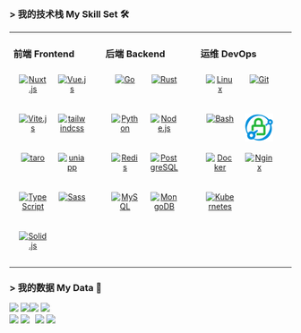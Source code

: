 ### > 我的技术栈 My Skill Set  🛠️
<div align="center" style="width: 100%;">
<table><tr><td valign="top" width="32%">

### 前端 Frontend

<div align="center" style="display: flex; flex-wrap: wrap;">
<a href="https://nuxt.com/" target="_blank" style="margin: 10px; height: 50px; width: 50px; display: block;"><img style="width: 100%; height: 100%" src="https://cdn.worldvectorlogo.com/logos/nuxt-2.svg" alt="Nuxt.js" /></a>
<a href="https://vuejs.org/" target="_blank" style="margin: 10px; height: 50px; width: 50px; display: block;"><img style="width: 100%; height: 100%" src="https://profilinator.rishav.dev/skills-assets/vuejs-original-wordmark.svg" alt="Vue.js" /></a>
<a href="https://vitejs.dev/" target="_blank" style="margin: 10px; height: 50px; width: 50px; display: block;"><img style="width: 100%; height: 100%" src="https://cdn.worldvectorlogo.com/logos/vitejs.svg" alt="Vite.js" /></a>
<a href="https://tailwindcss.com/" target="_blank" style="margin: 10px; height: 50px; width: 50px; display: block;"><img style="width: 100%; height: 100%" src="https://cdn.worldvectorlogo.com/logos/tailwindcss.svg" alt="tailwindcss" /></a>
<a href="https://docs.taro.zone/docs/" target="_blank" style="margin: 10px; height: 50px; width: 50px; display: block;"><img style="width: 100%; height: 100%" src="https://docs.taro.zone/img/logo-taro.png" alt="taro" /></a>
<a href="https://uniapp.dcloud.net.cn/" target="_blank" style="margin: 10px; height: 50px; width: 50px; display: block;"><img style="width: 100%; height: 100%" src="https://qiniu-web-assets.dcloud.net.cn/unidoc/zh/uni.png" alt="uniapp" /></a>
<a href="https://www.typescriptlang.org/" target="_blank" style="margin: 10px; height: 50px; width: 50px; display: block;"><img style="width: 100%; height: 100%" src="https://profilinator.rishav.dev/skills-assets/typescript-original.svg" alt="TypeScript" /></a>
<a href="https://sass-lang.com/" target="_blank" style="margin: 10px; height: 50px; width: 50px; display: block;"><img style="width: 100%; height: 100%" src="https://profilinator.rishav.dev/skills-assets/sass-original.svg" alt="Sass" /></a>
<a href="https://www.solidjs.com/" target="_blank" style="margin: 10px; height: 50px; width: 50px; display: block;"><img style="width: 100%; height: 100%" src="https://www.solidjs.cn/assets/logo-123b04bc.svg" alt="Solid.js" /></a>
</div>

</td><td valign="top" width="33%">

### 后端 Backend

<div align="center" style="display: flex; flex-wrap: wrap;">
<a href="https://go.dev/" target="_blank" style="margin: 10px; height: 50px; width: 50px; display: block;"><img style="width: 100%; height: 100%" src="https://profilinator.rishav.dev/skills-assets/go-original.svg" alt="Go" /></a>
<a href="https://www.rust-lang.org/" target="_blank" style="margin: 10px; height: 50px; width: 50px; display: block;"><img style="width: 100%; height: 100%" src="https://www.rustacean.net/assets/rustacean-orig-noshadow.svg" alt="Rust" /></a>
<a href="https://www.python.org/" target="_blank" style="margin: 10px; height: 50px; width: 50px; display: block;"><img style="width: 100%; height: 100%" src="https://profilinator.rishav.dev/skills-assets/python-original.svg" alt="Python" /></a>
<a href="https://nodejs.org/" target="_blank" style="margin: 10px; height: 50px; width: 50px; display: block;"><img style="width: 100%; height: 100%" src="https://profilinator.rishav.dev/skills-assets/nodejs-original-wordmark.svg" alt="Node.js" /></a>
<a href="https://redis.io/" target="_blank" style="margin: 10px; height: 50px; width: 50px; display: block;"><img style="width: 100%; height: 100%" src="https://profilinator.rishav.dev/skills-assets/redis-original-wordmark.svg" alt="Redis" /></a>
<a href="https://www.postgresql.org/" target="_blank" style="margin: 10px; height: 50px; width: 50px; display: block;"><img style="width: 100%; height: 100%" src="https://profilinator.rishav.dev/skills-assets/postgresql-original-wordmark.svg" alt="PostgreSQL" /></a>
<a href="https://www.mysql.com/" target="_blank" style="margin: 10px; height: 50px; width: 50px; display: block;"><img style="width: 100%; height: 100%" src="https://profilinator.rishav.dev/skills-assets/mysql-original-wordmark.svg" alt="MySQL" /></a>
<a href="https://www.mongodb.com/" target="_blank" style="margin: 10px; height: 50px; width: 50px; display: block;"><img style="width: 100%; height: 100%" src="https://profilinator.rishav.dev/skills-assets/mongodb-original-wordmark.svg" alt="MongoDB" /></a>
</div>

</td><td valign="top" width="33%">

### 运维 DevOps

<div align="center" style="display: flex; flex-wrap: wrap;">
<a href="https://www.linux.org/" target="_blank" style="margin: 10px; height: 50px; width: 50px; display: block;"><img style="width: 100%; height: 100%" src="https://profilinator.rishav.dev/skills-assets/linux-original.svg" alt="Linux" /></a>
<a href="https://github.com/" target="_blank" style="margin: 10px; height: 50px; width: 50px; display: block;"><img style="width: 100%; height: 100%" src="https://profilinator.rishav.dev/skills-assets/git-scm-icon.svg" alt="Git" /></a>
<a href="https://www.gnu.org/software/bash/" target="_blank" style="margin: 10px; height: 50px; width: 50px; display: block;"><img style="width: 100%; height: 100%" src="https://profilinator.rishav.dev/skills-assets/gnu_bash-icon.svg" alt="Bash" /></a>
<a href="https://caddyserver.com/" target="_blank" style="margin: 10px; height: 50px; width: 50px; display: block;"><img style="width: 100%; height: 100%" src="https://raw.githubusercontent.com/caddyserver/website/refs/heads/master/src/resources/images/favicon.png" alt="Caddy" /></a>
<a href="https://www.docker.com/" target="_blank" style="margin: 10px; height: 50px; width: 50px; display: block;"><img style="width: 100%; height: 100%" src="https://profilinator.rishav.dev/skills-assets/docker-original-wordmark.svg" alt="Docker" /></a>
<a href="https://www.nginx.com/" target="_blank" style="margin: 10px; height: 50px; width: 50px; display: block;"><img style="width: 100%; height: 100%" src="https://profilinator.rishav.dev/skills-assets/nginx-original.svg" alt="Nginx" /></a>
<a href="https://kubernetes.io/" target="_blank" style="margin: 10px; height: 50px; width: 50px; display: block;"><img style="width: 100%; height: 100%" src="https://profilinator.rishav.dev/skills-assets/kubernetes-icon.svg" alt="Kubernetes" /></a>
</div>

</td></tr>
</table>
</div>

### > 我的数据 My Data 🎃

<div style="display: flex; align-items: center;">
<picture>
  <img class="u-light-only" style="height: 220px" src="https://stats.justsong.cn/api/github?username=Ocyss&theme=light" />
  <img class="u-dark-only" style="height: 220px" src="https://stats.justsong.cn/api/github?username=Ocyss&theme=onedark" />
</picture>

<picture>
  <img class="u-light-only" style="height: 220px" src="https://stats.justsong.cn/api/leetcode?username=Ocyss&cn=true&theme=light" />
  <img class="u-dark-only" style="height: 220px" src="https://stats.justsong.cn/api/leetcode?username=Ocyss&cn=true&theme=onedark" />
</picture>
</div>

<div style="display: flex; align-items: center;">
<picture>
  <img class="u-light-only" style="height: 280px" align="center" src="https://github-readme-stats.vercel.app/api/wakatime?username=Ocyss_04&api_domain=wakapi.vip.ocyss.icu&custom_title=Wakapi%20Month%20Stats&layout=compact&langs_count=50&bg_color=00000000&border_color=00000050&border_radius=8&theme=default" />
  <img class="u-dark-only" style="height: 280px" align="center" src="https://github-readme-stats.vercel.app/api/wakatime?username=Ocyss_04&api_domain=wakapi.vip.ocyss.icu&custom_title=Wakapi%20Month%20Stats&layout=compact&langs_count=50&hide_border=true&border_radius=8&theme=onedark" />
</picture>

<picture style="margin-left: 10px">
  <img class="u-light-only" style="height: 280px" align="center" src="https://github-readme-stats.vercel.app/api/top-langs?username=ocyss&layout=compact&langs_count=20&card_width=320&hide=GLSL&border_color=00000050&bg_color=00000000&border_radius=8&theme=default" />
  <img class="u-dark-only" style="height: 280px" align="center" src="https://github-readme-stats.vercel.app/api/top-langs?username=ocyss&layout=compact&langs_count=20&card_width=320&hide=GLSL&hide_border=true&border_radius=8&theme=onedark" />
</picture>
</div>
